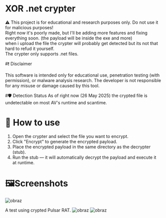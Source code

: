 # XOR .net crypter
⚠️ This project is for educational and research purposes only. Do not use it for malicious purposes!      
Right now it's poorly made, but I'll be adding more features and fixing everything soon. (the payload will be inside the exe and more)     
when i upload the file the crypter will probably get detected but its not that hard to refud it yourself.     
The crypter only supports .net files.

#❗ Disclaimer

This software is intended only for educational use, penetration testing (with permission), or malware analysis research. The developer is not responsible for any misuse or damage caused by this tool.

#🛡️ Detection Status
As of right now (26 May 2025) the crypted file is undetectable on most AV's runtime and scantime.

# 📁 How to use
1. Open the crypter and select the file you want to encrypt.
2. Click "Encrypt" to generate the encrypted payload.
3. Place the encrypted payload in the same directory as the decrypter (stub).
4. Run the stub — it will automatically decrypt the payload and execute it at runtime.

# 🖼️Screenshots
![obraz](https://github.com/user-attachments/assets/c48db8ac-d6ad-455c-8714-17ac13bb2460)

A test using crypted Pulsar RAT.
![obraz](https://github.com/user-attachments/assets/04f3d839-1a70-4d4c-afd2-1164d50eaff4)
![obraz](https://github.com/user-attachments/assets/6a7ef412-7f85-4042-9e47-5eebdab9e6b7)
